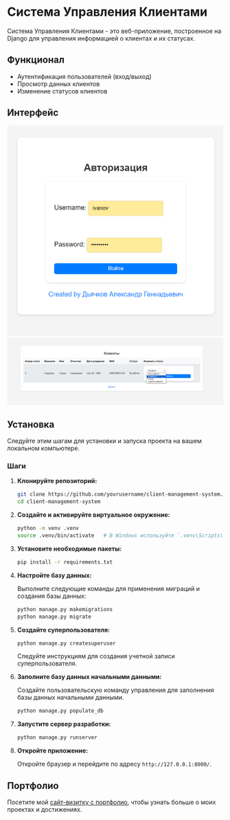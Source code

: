 # Система Управления Клиентами

Система Управления Клиентами - это веб-приложение, построенное на Django для управления информацией о клиентах и их статусах.

## Функционал

- Аутентификация пользователей (вход/выход)
- Просмотр данных клиентов
- Изменение статусов клиентов

## Интерфейс

![img.png](img.png)
![img_1.png](img_1.png)

## Установка

Следуйте этим шагам для установки и запуска проекта на вашем локальном компьютере.

### Шаги

1. **Клонируйте репозиторий:**

    ```bash
    git clone https://github.com/yourusername/client-management-system.git
    cd client-management-system
    ```

2. **Создайте и активируйте виртуальное окружение:**

    ```bash
    python -m venv .venv
    source .venv/bin/activate   # В Windows используйте `.venv\Scripts\activate`
    ```

3. **Установите необходимые пакеты:**

    ```bash
    pip install -r requirements.txt
    ```

4. **Настройте базу данных:**

    Выполните следующие команды для применения миграций и создания базы данных:

    ```bash
    python manage.py makemigrations
    python manage.py migrate
    ```

5. **Создайте суперпользователя:**

    ```bash
    python manage.py createsuperuser
    ```

    Следуйте инструкциям для создания учетной записи суперпользователя.

6. **Заполните базу данных начальными данными:**

    Создайте пользовательскую команду управления для заполнения базы данных начальными данными.

    ```bash
    python manage.py populate_db
    ```

7. **Запустите сервер разработки:**

    ```bash
    python manage.py runserver
    ```

8. **Откройте приложение:**

    Откройте браузер и перейдите по адресу `http://127.0.0.1:8000/`.

## Портфолио

Посетите мой [сайт-визитку с портфолио](https://alexdiachkov.github.io/), чтобы узнать больше о моих проектах и достижениях.